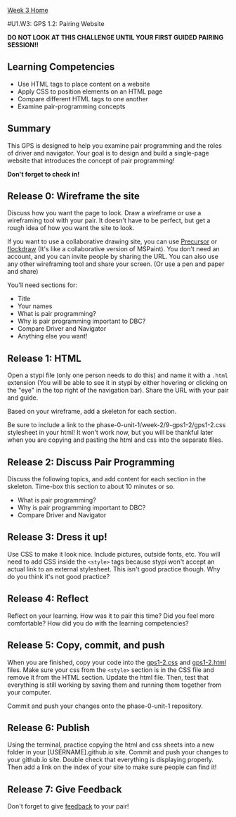 [Week 3 Home](../)

#U1.W3: GPS 1.2: Pairing Website

**DO NOT LOOK AT THIS CHALLENGE UNTIL YOUR FIRST GUIDED PAIRING SESSION!!**

## Learning Competencies
  - Use HTML tags to place content on a website
  - Apply CSS to position elements on an HTML page
  - Compare different HTML tags to one another
  - Examine pair-programming concepts

## Summary
This GPS is designed to help you examine pair programming and the roles of driver and navigator. Your goal is to design and build a single-page website that introduces the concept of pair programming!

**Don't forget to check in!**

## Release 0: Wireframe the site
Discuss how you want the page to look. Draw a wireframe or use a wireframing tool with your pair. It doesn't have to be perfect, but get a rough idea of how you want the site to look.

If you want to use a collaborative drawing site, you can use [Precursor](https://prcrsr.com/) or [flockdraw](http://flockdraw.com) (It's like a collaborative version of MSPaint). You don't need an account, and you can invite people by sharing the URL. You can also use any other wireframing tool and share your screen. (Or use a pen and paper and share)

You'll need sections for:
- Title
- Your names
- What is pair programming?
- Why is pair programming important to DBC?
- Compare Driver and Navigator
- Anything else you want!

## Release 1: HTML

Open a stypi file (only one person needs to do this) and name it with a `.html` extension (You will be able to see it in stypi by either hovering or clicking on the "eye" in the top right of the navigation bar). Share the URL with your pair and guide.

Based on your wireframe, add a skeleton for each section.

Be sure to include a link to the phase-0-unit-1/week-2/9-gps1-2/gps1-2.css stylesheet in your html! It won't work now, but you will be thankful later when you are copying and pasting the html and css into the separate files.

## Release 2: Discuss Pair Programming
Discuss the following topics, and add content for each section in the skeleton. Time-box this section to about 10 minutes or so.

- What is pair programming?
- Why is pair programming important to DBC?
- Compare Driver and Navigator

## Release 3: Dress it up!
Use CSS to make it look nice. Include pictures, outside fonts, etc. You will need to add CSS inside the `<style>` tags because stypi won't accept an actual link to an external stylesheet. This isn't good practice though. Why do you think it's not good practice?

## Release 4: Reflect

Reflect on your learning. How was it to pair this time? Did you feel more comfortable? How did you do with the learning competencies?

## Release 5: Copy, commit, and push
When you are finished, copy your code into the [gps1-2.css](gps1-2.css) and [gps1-2.html](gps1-2.html) files. Make sure your css from the `<style>` section is in the CSS file and remove it from the HTML section. Update the html file. Then, test that everything is still  working by saving them and running them together from your computer.

Commit and push your changes onto the phase-0-unit-1 repository.

## Release 6: Publish
Using the terminal, practice copying the html and css sheets into a new folder in your [USERNAME].github.io site. Commit and push your changes to your github.io site. Double check that everything is displaying properly. Then add a link on the index of your site to make sure people can find it!

## Release 7: Give Feedback
Don't forget to give [feedback](https://socrates.devbootcamp.com/feedback/new) to your pair!

